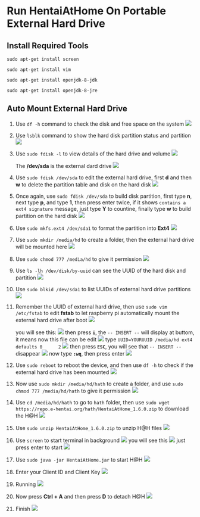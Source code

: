 # Run HentaiAtHome On Portable External Hard Drive

## Install Required Tools
```sudo apt-get install screen```

```sudo apt-get install vim```

```sudo apt-get install openjdk-8-jdk```

```sudo apt-get install openjdk-8-jre```

## Auto Mount External Hard Drive
1. Use ```df -h``` command to check the disk and free space on the system
![](static/image/hath/img_1.jpg)

2. Use ```lsblk``` command to show the hard disk partition status and partition
![](static/image/hath/img_2.jpg)

3. Use ```sudo fdisk -l``` to view details of the hard drive and volume
![](static/image/hath/img_3.jpg)

   The **/dev/sda** is the external dard drive
![](static/image/hath/img_4.jpg)

4. Use ```sudo fdisk /dev/sda``` to edit the external hard drive,
first **d** and then **w** to delete the partition table and disk on the hard disk
![](static/image/hath/img_5.jpg)

5. Once again, use ```sudo fdisk /dev/sda``` to build disk partition,
   first type **n**, next type **p**, and type **1**, then press enter twice, if it shows ```contains a ext4 signature``` message,
   just type **Y** to countine, finally type **w** to build partition on the hard disk
![](static/image/hath/img_6.jpg)

6. Use ```sudo mkfs.ext4 /dev/sda1``` to format the partition into **Ext4**
![](static/image/hath/img_7.jpg)

7. Use ```sudo mkdir /media/hd``` to create a folder,
   then the external hard drive will be mounted here
![](static/image/hath/img_8.jpg)

8. Use ```sudo chmod 777 /media/hd``` to give it permission
![](static/image/hath/img_9.jpg)

9. Use ```ls -lh /dev/disk/by-uuid``` can see the UUID of the hard disk and partition
![](static/image/hath/img_10.jpg)

10. Use ```sudo blkid /dev/sda1``` to list UUIDs of external hard drive partitions
![](static/image/hath/img_11.jpg)

11. Remember the UUID of external hard drive,
then use ```sudo vim /etc/fstab``` to edit **fstab** to let raspberry pi automatically mount the external hard drive after boot
![](static/image/hath/img_12.jpg)

    you will see this:
![](static/image/hath/img_13.jpg)
    then press **```i```**, the ```-- INSERT --``` will display at buttom, it means now this file can be edit
![](static/image/hath/img_14.jpg)
    type ```UUID=YOURUUID /media/hd ext4 defaults 0      2```
![](static/image/hath/img_15.jpg)
    then press **```ESC```**, you will see that ```-- INSERT --``` disappear
![](static/image/hath/img_16.jpg)
    now type **```:wq```**, then press enter
![](static/image/hath/img_17.jpg)

12. Use ```sudo reboot``` to reboot the device,
and then use ```df -h``` to check if the external hard drive has been mounted
![](static/image/hath/img_18.jpg)

13. Now use ```sudo mkdir /media/hd/hath``` to create a folder,
and use ```sudo chmod 777 /media/hd/hath``` to give it permission
![](static/image/hath/img_19.jpg)

14. Use ```cd /media/hd/hath``` to go to ```hath``` folder,
then use ```sudo wget https://repo.e-hentai.org/hath/HentaiAtHome_1.6.0.zip``` to download the H@H
![](static/image/hath/img_20.jpg)

15. Use ```sudo unzip HentaiAtHome_1.6.0.zip``` to unzip H@H files
![](static/image/hath/img_21.jpg)

16. Use ```screen``` to start terminal in background
![](static/image/hath/img_22.jpg)
    you will see this
![](static/image/hath/img_23.jpg)
    just press enter to start
![](static/image/hath/img_24.jpg)

17. Use ```sudo java -jar HentaiAtHome.jar``` to start H@H
![](static/image/hath/img_25.jpg)

18. Enter your Client ID and Client Key
![](static/image/hath/img_26.jpg)

19. Running
![](static/image/hath/img_27.jpg)

20. Now press **Ctrl + A** and then press **D** to detach H@H
![](static/image/hath/img_28.jpg)

21. Finish
![](static/image/hath/img_29.jpg)